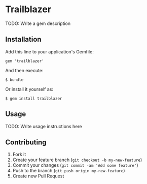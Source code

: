 # Trailblazer

TODO: Write a gem description

## Installation

Add this line to your application's Gemfile:

    gem 'trailblazer'

And then execute:

    $ bundle

Or install it yourself as:

    $ gem install trailblazer

## Usage

TODO: Write usage instructions here

## Contributing

1. Fork it
2. Create your feature branch (`git checkout -b my-new-feature`)
3. Commit your changes (`git commit -am 'Add some feature'`)
4. Push to the branch (`git push origin my-new-feature`)
5. Create new Pull Request
